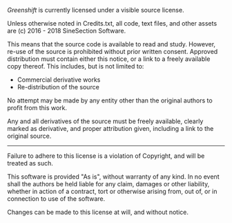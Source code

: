 *Greenshift* is currently licensed under a visible source license.

Unless otherwise noted in Credits.txt, all code, text files, and other assets are 
(c) 2016 - 2018 SineSection Software.

This means that the source code is available to read and study.
However, re-use of the source is prohibited without prior written consent.
Approved distribution must contain either this notice, or a link to a freely available copy thereof.
This includes, but is not limited to:

* Commercial derivative works
* Re-distribution of the source

No attempt may be made by any entity other than the original authors to profit from this work.

Any and all derivatives of the source must be freely available,
clearly marked as derivative, and proper attribution given,
including a link to the original source.

---

Failure to adhere to this license is a violation of Copyright, and will be treated as such.

This software is provided "As is", without warranty of any kind.
In no event shall the authors be held liable for any claim, damages or other liability,
whether in action of a contract, tort or otherwise arising from, out of, or in connection to use of the software.

Changes can be made to this license at will, and without notice.